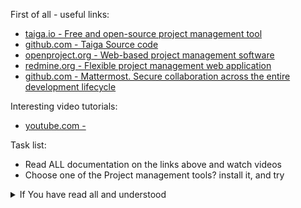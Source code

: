 First of all - useful links:

- [taiga.io - Free and open-source project management tool](https://taiga.io/)
- [github.com - Taiga Source code](https://github.com/kaleidos-ventures/taiga-back)
- [openproject.org - Web-based project management software](https://www.openproject.org/community-edition/)
- [redmine.org - Flexible project management web application](https://www.redmine.org/)
- [github.com - Mattermost. Secure collaboration across the entire development lifecycle](https://github.com/mattermost/mattermost)

Interesting video tutorials:
- [youtube.com - ]()

Task list:
- Read ALL documentation on the links above and watch videos
- Choose one of the Project management tools? install it, and try

<details><summary>If You have read all and understood</summary>
<pre>
`touch IReadAllAndUndnderstood`{{exec}}
</pre>
